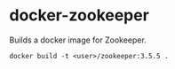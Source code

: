 docker-zookeeper
================

Builds a docker image for Zookeeper.

```docker build -t <user>/zookeeper:3.5.5 .```
